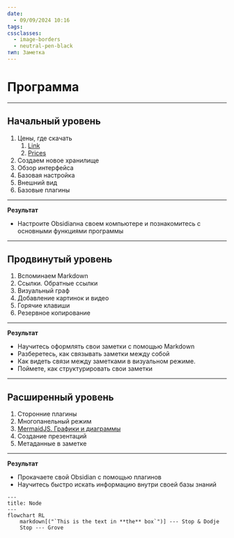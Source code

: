 ```yaml
---
date:
  - 09/09/2024 10:16
tags: 
cssclasses:
  - image-borders
  - neutral-pen-black
тип: Заметка
---
```

# Программа
---
## Начальный уровень
1. Цены, где скачать
	1. [Link](https://obsidian.md/)
	2. [Prices](https://obsidian.md/pricing)
2. Создаем новое хранилище
3. Обзор интерфейса
4. Базовая настройка
5. Внешний вид
6. Базовые плагины
---
**Результат**
- Настроите Obsidianна своем компьютере и познакомитесь с основными функциями программы
---
## Продвинутый уровень
1. Вспоминаем Markdown
2. Ссылки. Обратные ссылки
3. Визуальный граф
4. Добавление картинок и видео
5. Горячие клавиши
6. Резервное копирование
---
**Результат**
- Научитесь оформлять свои заметки с помощью Markdown
- Разберетесь, как связывать заметки между собой
- Как видеть связи между заметками в визуальном режиме.
- Поймете, как структурировать свои заметки
---
## Расширенный уровень
1. Сторонние плагины
2. Многопанельный режим
3. [MermaidJS. Графики и диаграммы](https://mermaid.js.org/syntax/flowchart.html)
4. Создание презентаций
5. Метаданные в заметке
---
**Результат**
- Прокачаете свой Obsidian с помощью плагинов
- Научитесь быстро искать информацию внутри своей базы знаний

```mermaid
---
title: Node
---
flowchart RL
	markdown[("`This is the text in **the** box`")] --- Stop & Dodje
	Stop --- Grove
	
```